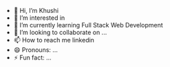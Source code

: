 - 👋 Hi, I’m Khushi    
- 👀 I’m interested in 
- 🌱 I’m currently learning Full Stack Web Development
- 💞️ I’m looking to collaborate on ...
- 📫 How to reach me linkedin
- 😄 Pronouns: ...
- ⚡ Fun fact: ...

<!---
Khushi26000/Khushi26000 is a ✨ special ✨ repository because its `README.md` (this file) appears on your GitHub profile.
You can click the Preview link to take a look at your changes.
--->
